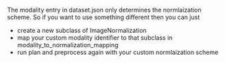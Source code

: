 The modality entry in dataset.json only determines the normlaization scheme. So if you want to use something different 
then you can just
- create a new subclass of ImageNormalization
- map your custom modality identifier to that subclass in modality_to_normalization_mapping
- run plan and preprocess again with your custom normlaization scheme